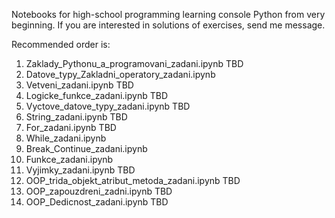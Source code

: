 Notebooks for high-school programming learning console Python from very beginning.
If you are interested in solutions of exercises, send me message.

Recommended order is:
  1) Zaklady_Pythonu_a_programovani_zadani.ipynb TBD
  2) Datove_typy_Zakladni_operatory_zadani.ipynb
  3) Vetveni_zadani.ipynb TBD
  4) Logicke_funkce_zadani.ipynb TBD
  5) Vyctove_datove_typy_zadani.ipynb TBD
  6) String_zadani.ipynb TBD
  7) For_zadani.ipynb TBD
  8) While_zadani.ipynb
  9) Break_Continue_zadani.ipynb
  10) Funkce_zadani.ipynb
  11) Vyjimky_zadani.ipynb TBD
  12) OOP_trida_objekt_atribut_metoda_zadani.ipynb TBD
  13) OOP_zapouzdreni_zadni.ipynb TBD
  14) OOP_Dedicnost_zadani.ipynb TBD
